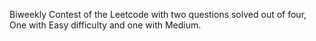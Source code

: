 Biweekly Contest of the Leetcode with two questions solved out of four, One with Easy difficulty and one with Medium.

